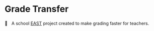 # Grade Transfer
🚌ㅤA school [EAST](http://eastinitiative.org) project created to make grading faster for teachers.
